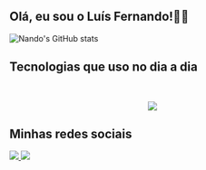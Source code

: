 ## Olá, eu sou o Luís Fernando!👋🏼
![Nando's GitHub stats](https://github-readme-stats.vercel.app/api?username=Nandoluisz&show_icons=true&theme=dracula)

## Tecnologias que uso no dia a dia
<div><br/>
    <p align="center">
      <a href="https://skillicons.dev">
        <img src="https://skillicons.dev/icons?i=c,java,ts,react,tailwind,docker,git,aws" />
      </a>
    </p>
</div>

## Minhas redes sociais
<div>

<a href="https://www.instagram.com/luis_soaresz/" target="_blank"><img src="https://img.shields.io/badge/Instagram-E4405F?style=for-the-badge&logo=instagram&logoColor=white">
<a href="https://www.linkedin.com/in/fernado-soares-487812272/" target="_blank"><img src="https://img.shields.io/badge/LinkedIn-0077B5?style=for-the-badge&logo=linkedin&logoColor=white">

</div>



